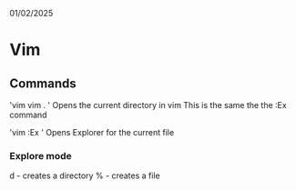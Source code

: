 01/02/2025

# Vim

## Commands
'vim
vim .
'
Opens the current directory in vim
This is the same the the :Ex command

'vim
:Ex
'
Opens Explorer for the current file

### Explore mode
d - creates a directory
% - creates a file
